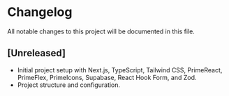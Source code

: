 # Changelog

All notable changes to this project will be documented in this file.

## [Unreleased]

- Initial project setup with Next.js, TypeScript, Tailwind CSS, PrimeReact, PrimeFlex, PrimeIcons, Supabase, React Hook Form, and Zod.
- Project structure and configuration.
